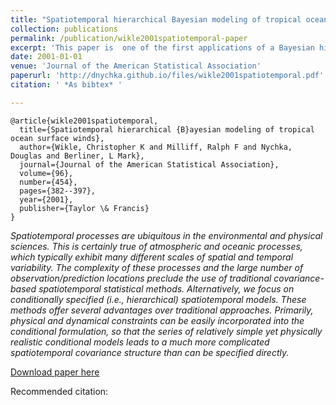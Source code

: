 ```yaml
---
title: "Spatiotemporal hierarchical Bayesian modeling of tropical ocean surface winds"
collection: publications
permalink: /publication/wikle2001spatiotemporal-paper
excerpt: 'This paper is  one of the first applications of a Bayesian hierarchical model to a large geophysical problem. Research was done while Chris Wikle was a post doc at NCAR and Mark Berliner was the Statistics Project lead.'
date: 2001-01-01
venue: 'Journal of the American Statistical Association'
paperurl: 'http://dnychka.github.io/files/wikle2001spatiotemporal.pdf'
citation: ' *As bibtex* '

---
```


````
@article{wikle2001spatiotemporal,
  title={Spatiotemporal hierarchical {B}ayesian modeling of tropical ocean surface winds},
  author={Wikle, Christopher K and Milliff, Ralph F and Nychka, Douglas and Berliner, L Mark},
  journal={Journal of the American Statistical Association},
  volume={96},
  number={454},
  pages={382--397},
  year={2001},
  publisher={Taylor \& Francis}
}
````
*Spatiotemporal processes are ubiquitous in the environmental and physical sciences. This is certainly true of atmospheric and oceanic processes, which typically exhibit many different scales of spatial and temporal variability. The complexity of these processes and the large number of observation/prediction locations preclude the use of traditional covariance-based spatiotemporal statistical methods. Alternatively, we focus on conditionally specified (i.e., hierarchical) spatiotemporal models. These methods offer several advantages over traditional approaches. Primarily, physical and dynamical constraints can be easily incorporated into the conditional formulation, so that the series of relatively simple yet physically realistic conditional models leads to a much more complicated spatiotemporal covariance structure than can be specified directly.* 

[Download paper here](https://dnychka.github.io/files/wikle2001spatiotemporal.pdf)

Recommended citation: 